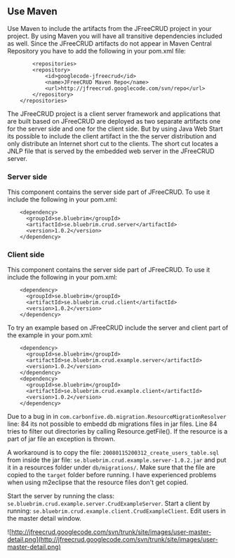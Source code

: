 ## Use Maven ##

Use Maven to include the artifacts from the JFreeCRUD project in your project. By using Maven you will have all transitive dependencies included as well. Since the JFreeCRUD artifacts do not appear in Maven Central Repository you have to add the following in your pom.xml file:

```
        <repositories>
		<repository>
			<id>googlecode-jfreecrud</id>
			<name>JFreeCRUD Maven Repo</name>
			<url>http://jfreecrud.googlecode.com/svn/repo</url>
		</repository>
	</repositories>

```


The JFreeCRUD project is a client server framework and applications that are built based
on JFreeCRUD are deployed as two separate artifacts one for the server side and one for the client side. But by using Java Web Start its possible to include the client artifact in the the server distribution and only distribute an Internet short cut to the clients. The short cut locates a JNLP file that is served by the embedded web server in the JFreeCRUD server.

### Server side ###

This component contains the server side part of JFreeCRUD. To use it include the following in your pom.xml:

```
    <dependency>
      <groupId>se.bluebrim</groupId>
      <artifactId>se.bluebrim.crud.server</artifactId>
      <version>1.0.2</version>
    </dependency>

```

### Client side ###

This component contains the server side part of JFreeCRUD. To use it include the following in your pom.xml:

```
    <dependency>
      <groupId>se.bluebrim</groupId>
      <artifactId>se.bluebrim.crud.client</artifactId>
      <version>1.0.2</version>
    </dependency>

```

To try an example based on JFreeCRUD include the server and client part of the example in your pom.xml:

```
    <dependency>
      <groupId>se.bluebrim</groupId>
      <artifactId>se.bluebrim.crud.example.server</artifactId>
      <version>1.0.2</version>
    </dependency>
    <dependency>
      <groupId>se.bluebrim</groupId>
      <artifactId>se.bluebrim.crud.example.client</artifactId>
      <version>1.0.2</version>
    </dependency>
```


Due to a bug in in `com.carbonfive.db.migration.ResourceMigrationResolver` line: 84 its not possible to embedd db migrations files in jar files. Line 84 tries to filter out directories by calling Resource.getFile(). If the resource is a part of jar file an exception is thrown.

A workaround is to copy the file: `20080115200312_create_users_table.sql` from inside the
jar file: `se.bluebrim.crud.example.server-1.0.2.jar` and put it in a resources folder under `db/migrations/`. Make sure that the file are copied to the `target` folder before running. I have experienced problems when using m2eclipse that the resource files don't get copied.

Start the server by running the class: `se.bluebrim.crud.example.server.CrudExampleServer`. Start a client by running: `se.bluebrim.crud.example.client.CrudExampleClient`. Edit users in the master detail window.

![http://jfreecrud.googlecode.com/svn/trunk/site/images/user-master-detail.png](http://jfreecrud.googlecode.com/svn/trunk/site/images/user-master-detail.png)